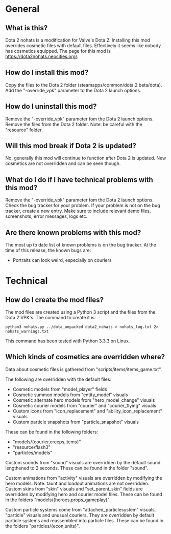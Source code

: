 # General
## What is this?
Dota 2 nohats is a modification for Valve's Dota 2.
Installing this mod overrides cosmetic files with default files.
Effectively it seems like nobody has cosmetics equipped.
The page for this mod is <https://dota2nohats.neocities.org/>.

## How do I install this mod?
Copy the files to the Dota 2 folder (steamapps/common/dota 2 beta/dota).
Add the "-override_vpk" parameter to the Dota 2 launch options.

## How do I uninstall this mod?
Remove the "-override_vpk" parameter fom the Dota 2 launch options.
Remove the files from the Dota 2 folder.
Note: be careful with the "resource" folder.

## Will this mod break if Dota 2 is updated?
No, generally this mod will continue to function after Dota 2 is updated.
New cosmetics are not overridden and can be seen though.

## What do I do if I have technical problems with this mod?
Remove the "-override_vpk" parameter fom the Dota 2 launch options.
Check the bug tracker for your problem.
If your problem is not on the bug tracker, create a new entry.
Make sure to include relevant demo files, screenshots, error messages, logs etc.

## Are there known problems with this mod?
The most up to date list of known problems is on the bug tracker.
At the time of this release, the known bugs are:
* Portraits can look weird, especially on couriers

# Technical
## How do I create the mod files?

The mod files are created using a Python 3 script and the files from the Dota 2 VPK's.
The command to create it is:

    python3 nohats.py ../dota_unpacked dota2_nohats > nohats_log.txt 2> nohats_warnings.txt

This command has been tested with Python 3.3.3 on Linux.

## Which kinds of cosmetics are overridden where?

Data about cosmetic files is gathered from "scripts/items/items_game.txt".

The following are overridden with the default files:

* Cosmetic models from "model_player" fields
* Cosmetic summon models from "entity_model" visuals
* Cosmetic alternate hero models from "hero_model_change" visuals
* Cosmetic courier models from "courier" and "courier_flying" visuals
* Custom icons from "icon_replacement" and "ability_icon_replacement" visuals
* Custom particle snapshots from "particle_snapshot" visuals

These can be found in the following folders:

* "models/{courier,creeps,items}"
* "resource/flash3"
* "particles/models"

Custom sounds from "sound" visuals are overridden by the default sound lengthened to 2 seconds.
These can be found in the folder "sound".

Custom animations from "activity" visuals are overridden by modifying the hero models.
Note: taunt and loadout animations are not overridden.
Custom skins from "skin" visuals and "set_parent_skin" fields are overridden by modifying hero and courier model files.
These can be found in the folders "models/{heroes,props_gameplay}".

Custom particle systems come from "attached_particlesystem" visuals, "particle" visuals and unusual couriers.
They are overridden by default particle systems and reassembled into particle files.
These can be found in the folders "particles/{econ,units}".
